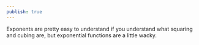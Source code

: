 ```yaml
---
publish: true
---
```


Exponents are pretty easy to understand if you understand what squaring and cubing are, but exponential functions are a little wacky. 